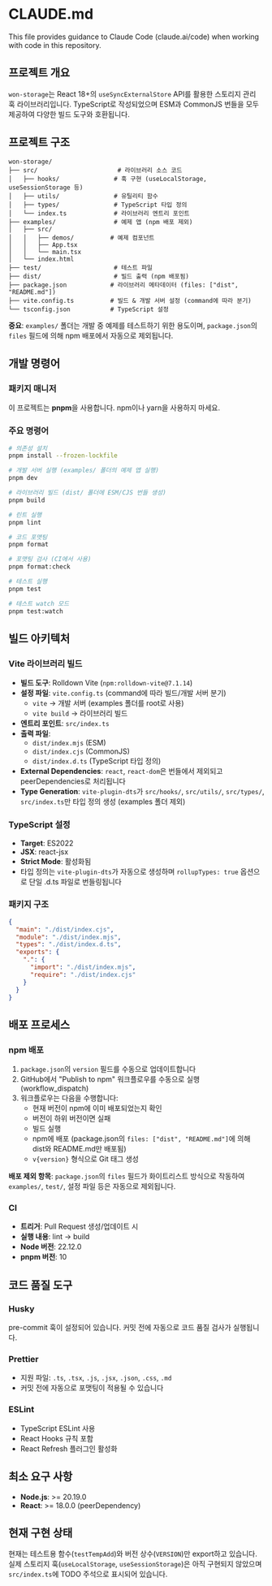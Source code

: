 # CLAUDE.md

This file provides guidance to Claude Code (claude.ai/code) when working with code in this repository.

## 프로젝트 개요

`won-storage`는 React 18+의 `useSyncExternalStore` API를 활용한 스토리지 관리 훅 라이브러리입니다. TypeScript로 작성되었으며 ESM과 CommonJS 번들을 모두 제공하여 다양한 빌드 도구와 호환됩니다.

## 프로젝트 구조

```
won-storage/
├── src/                      # 라이브러리 소스 코드
│   ├── hooks/               # 훅 구현 (useLocalStorage, useSessionStorage 등)
│   ├── utils/               # 유틸리티 함수
│   ├── types/               # TypeScript 타입 정의
│   └── index.ts             # 라이브러리 엔트리 포인트
├── examples/                # 예제 앱 (npm 배포 제외)
│   ├── src/
│   │   ├── demos/          # 예제 컴포넌트
│   │   ├── App.tsx
│   │   └── main.tsx
│   └── index.html
├── test/                    # 테스트 파일
├── dist/                    # 빌드 출력 (npm 배포됨)
├── package.json            # 라이브러리 메타데이터 (files: ["dist", "README.md"])
├── vite.config.ts          # 빌드 & 개발 서버 설정 (command에 따라 분기)
└── tsconfig.json           # TypeScript 설정
```

**중요**: `examples/` 폴더는 개발 중 예제를 테스트하기 위한 용도이며, `package.json`의 `files` 필드에 의해 npm 배포에서 자동으로 제외됩니다.

## 개발 명령어

### 패키지 매니저

이 프로젝트는 **pnpm**을 사용합니다. npm이나 yarn을 사용하지 마세요.

### 주요 명령어

```bash
# 의존성 설치
pnpm install --frozen-lockfile

# 개발 서버 실행 (examples/ 폴더의 예제 앱 실행)
pnpm dev

# 라이브러리 빌드 (dist/ 폴더에 ESM/CJS 번들 생성)
pnpm build

# 린트 실행
pnpm lint

# 코드 포맷팅
pnpm format

# 포맷팅 검사 (CI에서 사용)
pnpm format:check

# 테스트 실행
pnpm test

# 테스트 watch 모드
pnpm test:watch
```

## 빌드 아키텍처

### Vite 라이브러리 빌드

- **빌드 도구**: Rolldown Vite (`npm:rolldown-vite@7.1.14`)
- **설정 파일**: `vite.config.ts` (command에 따라 빌드/개발 서버 분기)
  - `vite` → 개발 서버 (examples 폴더를 root로 사용)
  - `vite build` → 라이브러리 빌드
- **엔트리 포인트**: `src/index.ts`
- **출력 파일**:
  - `dist/index.mjs` (ESM)
  - `dist/index.cjs` (CommonJS)
  - `dist/index.d.ts` (TypeScript 타입 정의)
- **External Dependencies**: `react`, `react-dom`은 번들에서 제외되고 peerDependencies로 처리됩니다
- **Type Generation**: `vite-plugin-dts`가 `src/hooks/`, `src/utils/`, `src/types/`, `src/index.ts`만 타입 정의 생성 (examples 폴더 제외)

### TypeScript 설정

- **Target**: ES2022
- **JSX**: react-jsx
- **Strict Mode**: 활성화됨
- 타입 정의는 `vite-plugin-dts`가 자동으로 생성하며 `rollupTypes: true` 옵션으로 단일 .d.ts 파일로 번들링됩니다

### 패키지 구조

```json
{
  "main": "./dist/index.cjs",
  "module": "./dist/index.mjs",
  "types": "./dist/index.d.ts",
  "exports": {
    ".": {
      "import": "./dist/index.mjs",
      "require": "./dist/index.cjs"
    }
  }
}
```

## 배포 프로세스

### npm 배포

1. `package.json`의 `version` 필드를 수동으로 업데이트합니다
2. GitHub에서 "Publish to npm" 워크플로우를 수동으로 실행 (workflow_dispatch)
3. 워크플로우는 다음을 수행합니다:
   - 현재 버전이 npm에 이미 배포되었는지 확인
   - 버전이 하위 버전이면 실패
   - 빌드 실행
   - npm에 배포 (package.json의 `files: ["dist", "README.md"]`에 의해 dist와 README.md만 배포됨)
   - `v{version}` 형식으로 Git 태그 생성

**배포 제외 항목**: `package.json`의 `files` 필드가 화이트리스트 방식으로 작동하여 `examples/`, `test/`, 설정 파일 등은 자동으로 제외됩니다.

### CI

- **트리거**: Pull Request 생성/업데이트 시
- **실행 내용**: lint → build
- **Node 버전**: 22.12.0
- **pnpm 버전**: 10

## 코드 품질 도구

### Husky

pre-commit 훅이 설정되어 있습니다. 커밋 전에 자동으로 코드 품질 검사가 실행됩니다.

### Prettier

- 지원 파일: `.ts`, `.tsx`, `.js`, `.jsx`, `.json`, `.css`, `.md`
- 커밋 전에 자동으로 포맷팅이 적용될 수 있습니다

### ESLint

- TypeScript ESLint 사용
- React Hooks 규칙 포함
- React Refresh 플러그인 활성화

## 최소 요구 사항

- **Node.js**: >= 20.19.0
- **React**: >= 18.0.0 (peerDependency)

## 현재 구현 상태

현재는 테스트용 함수(`testTempAdd`)와 버전 상수(`VERSION`)만 export하고 있습니다. 실제 스토리지 훅(`useLocalStorage`, `useSessionStorage`)은 아직 구현되지 않았으며 `src/index.ts`에 TODO 주석으로 표시되어 있습니다.

